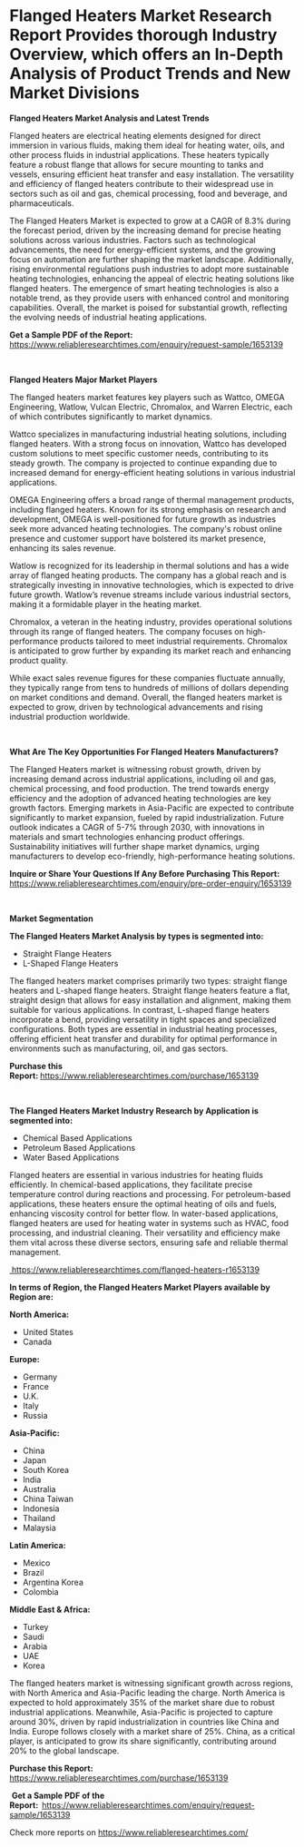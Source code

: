 <p><h1>Flanged Heaters Market Research Report Provides thorough Industry Overview, which offers an In-Depth Analysis of Product Trends and New Market Divisions</h1></p><p><strong>Flanged Heaters Market Analysis and Latest Trends</strong></p>
<p><p>Flanged heaters are electrical heating elements designed for direct immersion in various fluids, making them ideal for heating water, oils, and other process fluids in industrial applications. These heaters typically feature a robust flange that allows for secure mounting to tanks and vessels, ensuring efficient heat transfer and easy installation. The versatility and efficiency of flanged heaters contribute to their widespread use in sectors such as oil and gas, chemical processing, food and beverage, and pharmaceuticals.</p><p>The Flanged Heaters Market is expected to grow at a CAGR of 8.3% during the forecast period, driven by the increasing demand for precise heating solutions across various industries. Factors such as technological advancements, the need for energy-efficient systems, and the growing focus on automation are further shaping the market landscape. Additionally, rising environmental regulations push industries to adopt more sustainable heating technologies, enhancing the appeal of electric heating solutions like flanged heaters. The emergence of smart heating technologies is also a notable trend, as they provide users with enhanced control and monitoring capabilities. Overall, the market is poised for substantial growth, reflecting the evolving needs of industrial heating applications.</p></p>
<p><strong>Get a Sample PDF of the Report:&nbsp;</strong> <a href="https://www.reliableresearchtimes.com/enquiry/request-sample/1653139?utm_campaign=2205&utm_medium=2&utm_source=Github&utm_content=ia&utm_term=05032025&utm_id=flanged-heaters">https://www.reliableresearchtimes.com/enquiry/request-sample/1653139</a></p>
<p>&nbsp;</p>
<p><strong>Flanged Heaters Major Market Players</strong></p>
<p><p>The flanged heaters market features key players such as Wattco, OMEGA Engineering, Watlow, Vulcan Electric, Chromalox, and Warren Electric, each of which contributes significantly to market dynamics.</p><p>Wattco specializes in manufacturing industrial heating solutions, including flanged heaters. With a strong focus on innovation, Wattco has developed custom solutions to meet specific customer needs, contributing to its steady growth. The company is projected to continue expanding due to increased demand for energy-efficient heating solutions in various industrial applications.</p><p>OMEGA Engineering offers a broad range of thermal management products, including flanged heaters. Known for its strong emphasis on research and development, OMEGA is well-positioned for future growth as industries seek more advanced heating technologies. The company's robust online presence and customer support have bolstered its market presence, enhancing its sales revenue.</p><p>Watlow is recognized for its leadership in thermal solutions and has a wide array of flanged heating products. The company has a global reach and is strategically investing in innovative technologies, which is expected to drive future growth. Watlow’s revenue streams include various industrial sectors, making it a formidable player in the heating market.</p><p>Chromalox, a veteran in the heating industry, provides operational solutions through its range of flanged heaters. The company focuses on high-performance products tailored to meet industrial requirements. Chromalox is anticipated to grow further by expanding its market reach and enhancing product quality.</p><p>While exact sales revenue figures for these companies fluctuate annually, they typically range from tens to hundreds of millions of dollars depending on market conditions and demand. Overall, the flanged heaters market is expected to grow, driven by technological advancements and rising industrial production worldwide.</p></p>
<p>&nbsp;</p>
<p><strong>What Are The Key Opportunities For Flanged Heaters Manufacturers?</strong></p>
<p><p>The Flanged Heaters market is witnessing robust growth, driven by increasing demand across industrial applications, including oil and gas, chemical processing, and food production. The trend towards energy efficiency and the adoption of advanced heating technologies are key growth factors. Emerging markets in Asia-Pacific are expected to contribute significantly to market expansion, fueled by rapid industrialization. Future outlook indicates a CAGR of 5-7% through 2030, with innovations in materials and smart technologies enhancing product offerings. Sustainability initiatives will further shape market dynamics, urging manufacturers to develop eco-friendly, high-performance heating solutions.</p></p>
<p><strong>Inquire or Share Your Questions If Any Before Purchasing This Report:</strong> <a href="https://www.reliableresearchtimes.com/enquiry/pre-order-enquiry/1653139?utm_campaign=2205&utm_medium=2&utm_source=Github&utm_content=ia&utm_term=05032025&utm_id=flanged-heaters">https://www.reliableresearchtimes.com/enquiry/pre-order-enquiry/1653139</a></p>
<p>&nbsp;</p>
<p><strong>Market Segmentation</strong></p>
<p><strong>The Flanged Heaters Market Analysis by types is segmented into:</strong></p>
<p><ul><li>Straight Flange Heaters</li><li>L-Shaped Flange Heaters</li></ul></p>
<p><p>The flanged heaters market comprises primarily two types: straight flange heaters and L-shaped flange heaters. Straight flange heaters feature a flat, straight design that allows for easy installation and alignment, making them suitable for various applications. In contrast, L-shaped flange heaters incorporate a bend, providing versatility in tight spaces and specialized configurations. Both types are essential in industrial heating processes, offering efficient heat transfer and durability for optimal performance in environments such as manufacturing, oil, and gas sectors.</p></p>
<p><strong>Purchase this Report:&nbsp;</strong><a href="https://www.reliableresearchtimes.com/purchase/1653139?utm_campaign=2205&utm_medium=2&utm_source=Github&utm_content=ia&utm_term=05032025&utm_id=flanged-heaters">https://www.reliableresearchtimes.com/purchase/1653139</a></p>
<p>&nbsp;</p>
<p><strong>The Flanged Heaters Market Industry Research by Application is segmented into:</strong></p>
<p><ul><li>Chemical Based Applications</li><li>Petroleum Based Applications</li><li>Water Based Applications</li></ul></p>
<p><p>Flanged heaters are essential in various industries for heating fluids efficiently. In chemical-based applications, they facilitate precise temperature control during reactions and processing. For petroleum-based applications, these heaters ensure the optimal heating of oils and fuels, enhancing viscosity control for better flow. In water-based applications, flanged heaters are used for heating water in systems such as HVAC, food processing, and industrial cleaning. Their versatility and efficiency make them vital across these diverse sectors, ensuring safe and reliable thermal management.</p></p>
<p><a href="https://www.reliableresearchtimes.com/flanged-heaters-r1653139?utm_campaign=2205&utm_medium=2&utm_source=Github&utm_content=ia&utm_term=05032025&utm_id=flanged-heaters">&nbsp;https://www.reliableresearchtimes.com/flanged-heaters-r1653139</a></p>
<p><strong>In terms of Region, the Flanged Heaters Market Players available by Region are:</strong></p>
<p>
    <p> <strong> North America: </strong>
        <ul>
            <li>United States</li>
            <li>Canada</li>
        </ul>
        </p> 
    <p> <strong> Europe: </strong>
        <ul>
            <li>Germany</li>
            <li>France</li>
            <li>U.K.</li>
            <li>Italy</li>
            <li>Russia</li>
        </ul>
        </p> 
    <p> <strong> Asia-Pacific: </strong>
        <ul>
            <li>China</li>
            <li>Japan</li>
            <li>South Korea</li>
            <li>India</li>
            <li>Australia</li>
            <li>China Taiwan</li>
            <li>Indonesia</li>
            <li>Thailand</li>
            <li>Malaysia</li>
        </ul>
        </p> 
    <p> <strong> Latin America: </strong>
        <ul>
            <li>Mexico</li>
            <li>Brazil</li>
            <li>Argentina Korea</li>
            <li>Colombia</li>
        </ul>
        </p> 
    <p> <strong> Middle East & Africa: </strong>
        <ul>
            <li>Turkey</li>
            <li>Saudi</li>
            <li>Arabia</li>
            <li>UAE</li>
            <li>Korea</li>
        </ul>
    </p>
    </p>
<p><p>The flanged heaters market is witnessing significant growth across regions, with North America and Asia-Pacific leading the charge. North America is expected to hold approximately 35% of the market share due to robust industrial applications. Meanwhile, Asia-Pacific is projected to capture around 30%, driven by rapid industrialization in countries like China and India. Europe follows closely with a market share of 25%. China, as a critical player, is anticipated to grow its share significantly, contributing around 20% to the global landscape.</p></p>
<p><strong>Purchase this Report: </strong><a href="https://www.reliableresearchtimes.com/purchase/1653139?utm_campaign=2205&utm_medium=2&utm_source=Github&utm_content=ia&utm_term=05032025&utm_id=flanged-heaters">https://www.reliableresearchtimes.com/purchase/1653139</a></p>
<p>&nbsp;<strong>Get a Sample PDF of the Report:&nbsp;&nbsp;</strong><a href="https://www.reliableresearchtimes.com/enquiry/request-sample/1653139?utm_campaign=2205&utm_medium=2&utm_source=Github&utm_content=ia&utm_term=05032025&utm_id=flanged-heaters">https://www.reliableresearchtimes.com/enquiry/request-sample/1653139</a></p>
<p><strong></strong></p>
<p>Check more reports on <a href="https://www.reliableresearchtimes.com/?utm_campaign=2205&utm_medium=2&utm_source=Github&utm_content=ia&utm_term=05032025&utm_id=flanged-heaters">https://www.reliableresearchtimes.com/</a></p>